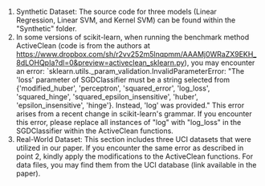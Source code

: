 1. Synthetic Dataset: The source code for three models (Linear Regression, Linear SVM, and Kernel SVM) can be found within the "Synthetic" folder.
2. In some versions of scikit-learn, when running the benchmark method ActiveClean (code is from the authors at https://www.dropbox.com/sh/r2vv252m5lnqpmm/AAAMj0WRaZX9EKH_8dLOHQpIa?dl=0&preview=activeclean_sklearn.py), you may encounter an error: `sklearn.utils._param_validation.InvalidParameterError: "The 'loss' parameter of SGDClassifier must be a string selected from {'modified_huber', 'perceptron', 'squared_error', 'log_loss', 'squared_hinge', 'squared_epsilon_insensitive', 'huber', 'epsilon_insensitive', 'hinge'}. Instead, 'log' was provided." This error arises from a recent change in scikit-learn's grammar. If you encounter this error, please replace all instances of "log" with "log_loss" in the SGDClassifier within the ActiveClean functions.
3. Real-World Dataset: This section includes three UCI datasets that were utilized in our paper. If you encounter the same error as described in point 2, kindly apply the  modifications to the ActiveClean functions. For data files, you may find them from the UCI database (link available in the paper).
